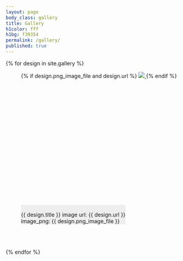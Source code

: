 ```yaml
---
layout: page
body_class: gallery
title: Gallery
h1color: fff
h1bg: f39354
permalink: /gallery/
published: true
---
```



{% for design in site.gallery %}

<figure class="third">

{% if design.png_image_file and design.url %}
<a href="{{ design.url }}">
<img src="{{ design.url }}{{ design.png_image_file }}" />
</a>
{% endif %}

<figcaption>
</br>
{{ design.title }}
image url: {{ design.url }}
</br>
image_png: {{ design.png_image_file }}
</figcaption>
</figure>


{% endfor %}

<style>
.third{
	margin-bottom:4rem;
}
.third img{
	max-height:300px;
}
figure{
	position:relative;
	height:400px
}
figcaption{
	position:absolute;
	bottom:0px;
	max-height:100px;
	background:#eee;
}
</style>
